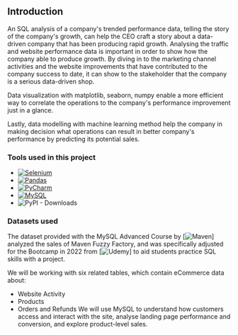 ## Introduction


An SQL analysis of a company's trended performance data, telling the story of the company's growth, can help the CEO craft a story about a data-driven company that has been producing rapid growth. Analysing the traffic and website performance data is important in order to show how the company able to produce growth. By diving in to the marketing channel activities and the website improvements that have contributed to the company success to date, it can show to the stakeholder that the company is a serious data-driven shop.

Data visualization with matplotlib, seaborn, numpy enable a more efficient way to correlate the operations to the company's performance improvement just in a glance.

Lastly, data modelling with machine learning method help the company in making decision what operations can result in better company's performance by predicting its potential sales.


### Tools used in this project
* [![Selenium][Selenium-badge]][Selenium-url]
* [![Pandas][Pandas-badge]][Pandas-url]
* [![PyCharm][PyCharm-badge]][PyCharm-url]
* [![MySQL][MySQL-badge]][MySQL-url]
* ![PyPI - Downloads](https://img.shields.io/pypi/dd/sklearn)

### Datasets used
The dataset provided with the MySQL Advanced Course by [![Maven][Maven-url]] analyzed the sales of Maven Fuzzy Factory, and was specifically adjusted for the Bootcamp in 2022 from [![Udemy][Udemy-SQLcourse-url]] to aid students practice SQL skills with a project. 

We will be working with six related tables, which contain eCommerce data about:
+ Website Activity
+ Products
+ Orders and Refunds
We will use MySQL to understand how customers access and interact with the site, analyse landing page performance and conversion, and explore product-level sales.

<!-- MARKDOWN LINKS -->
[Pandas-badge]: https://img.shields.io/badge/pandas-%23150458.svg?style=for-the-badge&logo=pandas&logoColor=white
[Pandas-url]: https://pandas.pydata.org/
[PyCharm-badge]: https://img.shields.io/badge/pycharm-143?style=for-the-badge&logo=pycharm&logoColor=black&color=black&labelColor=green
[PyCharm-url]: https://www.jetbrains.com/pycharm/
[Selenium-badge]: https://img.shields.io/badge/-selenium-%43B02A?style=for-the-badge&logo=selenium&logoColor=white
[Selenium-url]: https://www.selenium.dev/
[MySQL-badge]: https://img.shields.io/badge/MySQL-005C84?style=for-the-badge&logo=mysql&logoColor=white
[MySQL-url]: https://www.mysql.com/
[Maven-url]:https://www.mavenanalytics.io/
[Udemy-SQLcourse-url]:https://www.udemy.com/course/advanced-sql-mysql-for-analytics-business-intelligence/ 

